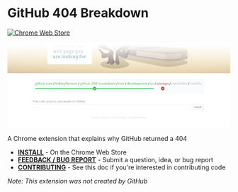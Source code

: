 # GitHub 404 Breakdown

[![Chrome Web Store](https://img.shields.io/chrome-web-store/v/pnhdlhabpckpibnkkddmgcimdejbljge.svg)][chrome-web-store]

<picture>
  <source media="(prefers-color-scheme: dark)" srcset="./images/screenshot-dark.png">
  <img alt="Screenshot of the extension activated on the GitHub 404 page" src="./images/screenshot-light.png">
</picture>

A Chrome extension that explains why GitHub returned a 404

- [**INSTALL**][chrome-web-store] - On the Chrome Web Store
- [**FEEDBACK / BUG REPORT**][issues] - Submit a question, idea, or bug report
- [**CONTRIBUTING**][contributing] - See this doc if you're interested in contributing code

_Note: This extension was not created by GitHub_

[chrome-web-store]: https://chrome.google.com/webstore/detail/github-404-breakdown/pnhdlhabpckpibnkkddmgcimdejbljge
[issues]: https://github.com/SidneyNemzer/github-404-breakdown/issues/new
[contributing]: CONTRIBUTING.md
